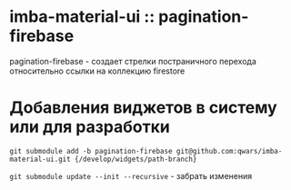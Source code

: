 # imba-material-ui :: pagination-firebase

pagination-firebase - создает стрелки постраничного перехода относительно ссылки на коллекцию firestore

# Добавления виджетов в систему или для разработки

`git submodule add -b pagination-firebase git@github.com:qwars/imba-material-ui.git {/develop/widgets/path-branch}`

`git submodule update --init --recursive` - забрать изменения


